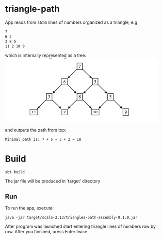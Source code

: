 # triangle-path

App reads from stdin lines of numbers organized as a triangle, e.g
```text
7
6 3
3 8 5
11 2 10 9
```

which is internally represented as a tree:
![Triangle](triangle.png)

and outputs the path from top:

```text
Minimal path is: 7 + 6 + 3 + 2 = 18
```

# Build
```shell
sbt build
```

The jar file will be produced in 'target' directory

## Run

To run the app, execute:
```text
java -jar target/scala-2.13/triangles-path-assembly-0.1.0.jar
```

After program was launched start entering triangle lines of numbers row by row. After you finished, press
Enter twice